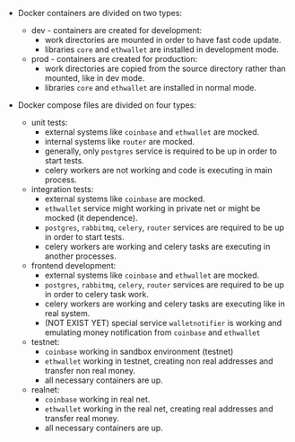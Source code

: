 * Docker containers are divided on two types:
    * dev - containers are created for development:
        * work directories are mounted in order to have fast code update.
        * libraries `core` and `ethwallet` are installed in development mode.
    * prod - containers are created for production:
        * work directories are copied from the source directory rather than mounted, like in dev mode.
        * libraries `core` and `ethwallet` are installed in normal mode.
    
* Docker compose files are divided on four types:
    * unit tests:
        * external systems like `coinbase` and `ethwallet` are mocked.
        * internal systems like `router` are mocked.
        * generally, only `postgres` service  is required to be up in order to start tests.
        * celery workers are not working and code is executing in main process.
    * integration tests:
        * external systems like `coinbase` are mocked.
        * `ethwallet` service might working in private net or might be mocked (it dependence).
        * `postgres`, `rabbitmq`, `celery`, `router` services are required to be up in order to start tests.
        * celery workers are working and celery tasks are executing in another processes.
    * frontend development:
        * external systems like `coinbase` and `ethwallet` are mocked.
        * `postgres`, `rabbitmq`, `celery`, `router` services are required to be up in order to celery task work.
        * celery workers are working and celery tasks are executing like in real system.
        * (NOT EXIST YET) special service `walletnotifier` is working and emulating money notification from `coinbase` and `ethwallet` 
    * testnet:
        * `coinbase` working in sandbox environment (testnet)
        * `ethwallet` working in testnet, creating non real addresses and transfer non real money.
        * all necessary containers are up.         
    * realnet:
        * `coinbase` working in real net.
        * `ethwallet` working in the real net, creating real addresses and transfer real money.
        * all necessary containers are up.

        